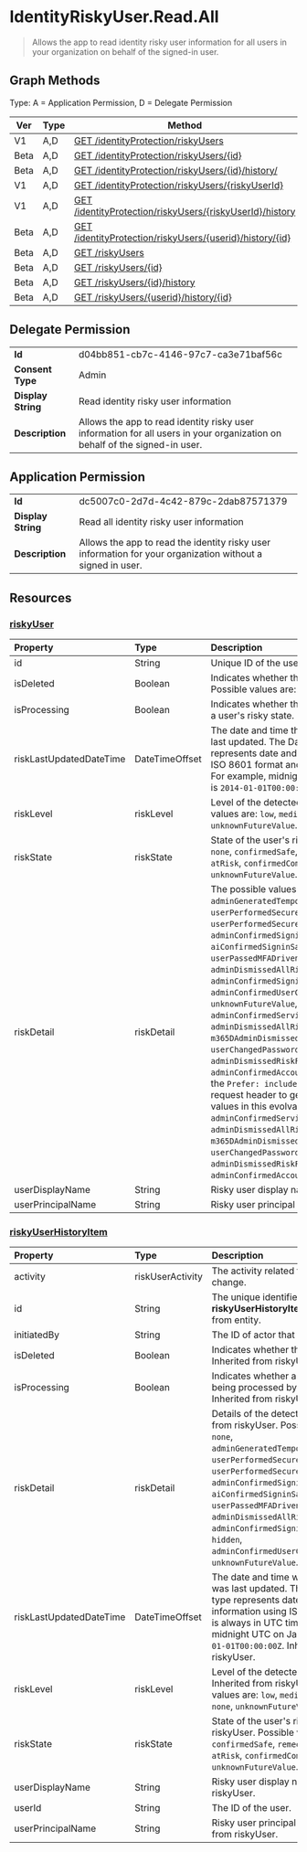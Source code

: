 # IdentityRiskyUser.Read.All

> Allows the app to read identity risky user information for all users in your organization on behalf of the signed-in user.
## Graph Methods

Type: A = Application Permission, D = Delegate Permission

|Ver|Type|Method|
|-------|----|------|
|V1|A,D|[GET /identityProtection/riskyUsers](https://docs.microsoft.com/graph/api/riskyuser-list?view=graph-rest-1.0&tabs=http)|
|Beta|A,D|[GET /identityProtection/riskyUsers/{id}](https://docs.microsoft.com/graph/api/riskyusers-get?view=graph-rest-beta&tabs=http)|
|Beta|A,D|[GET /identityProtection/riskyUsers/{id}/history/](https://docs.microsoft.com/graph/api/riskyuser-list-history?view=graph-rest-beta&tabs=http)|
|V1|A,D|[GET /identityProtection/riskyUsers/{riskyUserId}](https://docs.microsoft.com/graph/api/riskyuser-get?view=graph-rest-1.0&tabs=http)|
|V1|A,D|[GET /identityProtection/riskyUsers/{riskyUserId}/history](https://docs.microsoft.com/graph/api/riskyuser-list-history?view=graph-rest-1.0&tabs=http)|
|Beta|A,D|[GET /identityProtection/riskyUsers/{userid}/history/{id}](https://docs.microsoft.com/graph/api/riskyuserhistoryitem-get?view=graph-rest-beta&tabs=http)|
|Beta|A,D|[GET /riskyUsers](https://docs.microsoft.com/graph/api/riskyusers-list?view=graph-rest-beta&tabs=http)|
|Beta|A,D|[GET /riskyUsers/{id}](https://docs.microsoft.com/graph/api/riskyusers-get?view=graph-rest-beta&tabs=http)|
|Beta|A,D|[GET /riskyUsers/{id}/history](https://docs.microsoft.com/graph/api/riskyuser-list-history?view=graph-rest-beta&tabs=http)|
|Beta|A,D|[GET /riskyUsers/{userid}/history/{id}](https://docs.microsoft.com/graph/api/riskyuserhistoryitem-get?view=graph-rest-beta&tabs=http)|
## Delegate Permission
|||
|-|-|
|**Id**|d04bb851-cb7c-4146-97c7-ca3e71baf56c|
|**Consent Type**|Admin|
|**Display String**|Read identity risky user information|
|**Description**|Allows the app to read identity risky user information for all users in your organization on behalf of the signed-in user.|
## Application Permission
|||
|-|-|
|**Id**|dc5007c0-2d7d-4c42-879c-2dab87571379|
|**Display String**|Read all identity risky user information|
|**Description**|Allows the app to read the identity risky user information for your organization without a signed in user.|
## Resources
### [riskyUser ](https://docs.microsoft.com/graph/api/resources/riskyuser?view=graph-rest-1.0&tabs=http)
|Property|Type|Description|
|:---|:---|:---|
|id|String|Unique ID of the user at risk.|
|isDeleted|Boolean|Indicates whether the user is deleted. Possible values are: `true`, `false`.|
|isProcessing|Boolean|Indicates whether the backend is processing a user's risky state.|
|riskLastUpdatedDateTime|DateTimeOffset|The date and time that the risky user was last updated. The DateTimeOffset type represents date and time information using ISO 8601 format and is always in UTC time. For example, midnight UTC on Jan 1, 2014 is `2014-01-01T00:00:00Z`.|
|riskLevel|riskLevel|Level of the detected risky user. Possible values are: `low`, `medium`, `high`, `hidden`, `none`, `unknownFutureValue`.|
|riskState|riskState|State of the user's risk. Possible values are: `none`, `confirmedSafe`, `remediated`, `dismissed`, `atRisk`, `confirmedCompromised`, `unknownFutureValue`.|
|riskDetail|riskDetail| The possible values are `none`, `adminGeneratedTemporaryPassword`, `userPerformedSecuredPasswordChange`, `userPerformedSecuredPasswordReset`, `adminConfirmedSigninSafe`, `aiConfirmedSigninSafe`, `userPassedMFADrivenByRiskBasedPolicy`, `adminDismissedAllRiskForUser`, `adminConfirmedSigninCompromised`, `hidden`, `adminConfirmedUserCompromised`, `unknownFutureValue`, `adminConfirmedServicePrincipalCompromised`, `adminDismissedAllRiskForServicePrincipal`, `m365DAdminDismissedDetection`, `userChangedPasswordOnPremises`, `adminDismissedRiskForSignIn`, `adminConfirmedAccountSafe`. You must use the `Prefer: include-unknown-enum-members` request header to get the following value or values in this evolvable enum: `adminConfirmedServicePrincipalCompromised`, `adminDismissedAllRiskForServicePrincipal`, `m365DAdminDismissedDetection`, `userChangedPasswordOnPremises`, `adminDismissedRiskForSignIn`, `adminConfirmedAccountSafe`.|
|userDisplayName|String|Risky user display name.|
|userPrincipalName|String|Risky user principal name.|
### [riskyUserHistoryItem ](https://docs.microsoft.com/graph/api/resources/riskyuserhistoryitem?view=graph-rest-1.0&tabs=http)
|Property|Type|Description|
|:---|:---|:---|
|activity|riskUserActivity|The activity related to user risk level change.|
|id|String|The unique identifier for the **riskyUserHistoryItem** object. Inherited from entity.|
|initiatedBy|String|The ID of actor that does the operation.|
|isDeleted|Boolean|Indicates whether the user is deleted. Inherited from riskyUser.|
|isProcessing|Boolean|Indicates whether a user's risky state is being processed by the backend. Inherited from riskyUser.|
|riskDetail|riskDetail|Details of the detected risk. Inherited from riskyUser. Possible values are: `none`, `adminGeneratedTemporaryPassword`, `userPerformedSecuredPasswordChange`, `userPerformedSecuredPasswordReset`, `adminConfirmedSigninSafe`, `aiConfirmedSigninSafe`, `userPassedMFADrivenByRiskBasedPolicy`, `adminDismissedAllRiskForUser`, `adminConfirmedSigninCompromised`, `hidden`, `adminConfirmedUserCompromised`, `unknownFutureValue`.|
|riskLastUpdatedDateTime|DateTimeOffset|The date and time when the risky user was last updated. The DateTimeOffset type represents date and time information using ISO 8601 format and is always in UTC time. For example, midnight UTC on Jan 1, 2014 is `2014-01-01T00:00:00Z`. Inherited from riskyUser.|
|riskLevel|riskLevel|Level of the detected risky user. Inherited from riskyUser. Possible values are: `low`, `medium`, `high`, `hidden`, `none`, `unknownFutureValue`.|
|riskState|riskState|State of the user's risk. Inherited from riskyUser. Possible values are: `none`, `confirmedSafe`, `remediated`, `dismissed`, `atRisk`, `confirmedCompromised`, `unknownFutureValue`.|
|userDisplayName|String|Risky user display name. Inherited from riskyUser.|
|userId|String|The ID of the user.|
|userPrincipalName|String|Risky user principal name. Inherited from riskyUser.|
